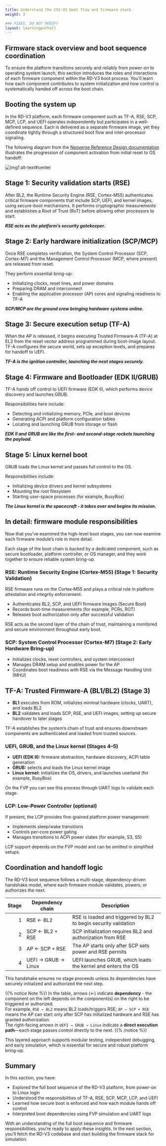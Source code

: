 ```yaml
---
title: Understand the CSS-V3 boot flow and firmware stack
weight: 3

### FIXED, DO NOT MODIFY
layout: learningpathall
---
```


## Firmware stack overview and boot sequence coordination

To ensure the platform transitions securely and reliably from power-on to operating system launch, this section introduces the roles and interactions of each firmware component within the RD-V3 boot process. You’ll learn how each component contributes to system initialization and how control is systematically handed off across the boot chain.

## Booting the system up

In the RD-V3 platform, each firmware component  such as TF-A, RSE, SCP, MCP, LCP, and UEFI operates independently but participates in a well-defined sequence. Each is delivered as a separate firmware image, yet they coordinate tightly through a structured boot flow and inter-processor signaling.

The following diagram from the [Neoverse Reference Design documentation](https://neoverse-reference-design.docs.arm.com/en/latest/shared/boot_flow/rdv3_single_chip.html?highlight=boot) illustrates the progression of component activation from initial reset to OS handoff:

![img1 alt-text#center](rdf_single_chip.png "Boot Flow for RD-V3 Single Chip")

## Stage 1: Security validation starts (RSE)

After BL2, the Runtime Security Engine (RSE, Cortex-M55) authenticates critical firmware components that include SCP, UEFI, and kernel images, using secure-boot mechanisms. It performs cryptographic measurements and establishes a Root of Trust (RoT) before allowing other processors to start.

***RSE acts as the platform’s security gatekeeper.***

## Stage 2: Early hardware initialization (SCP/MCP)

Once RSE completes verification, the System Control Processor (SCP, Cortex-M7) and the Management Control Processor (MCP, where present) are released from reset.

They perform essential bring-up:
* Initializing clocks, reset lines, and power domains
* Preparing DRAM and interconnect
* Enabling the application processor (AP) cores and signaling readiness to TF-A

***SCP/MCP are the ground crew bringing hardware systems online.***

## Stage 3: Secure execution setup (TF-A)

When the AP is released, it begins executing Trusted Firmware-A (TF-A) at EL3 from the reset vector address programmed during boot-image layout. TF-A configures the secure world, sets up exception levels, and prepares for handoff to UEFI.

***TF-A is the ignition controller, launching the next stages securely.***

## Stage 4: Firmware and Bootloader (EDK II/GRUB)

TF-A hands off control to UEFI firmware (EDK II), which performs device discovery and launches GRUB.

Responsibilities here include:
* Detecting and initializing memory, PCIe, and boot devices
* Generating ACPI and platform configuration tables
* Locating and launching GRUB from storage or flash

***EDK II and GRUB are like the first- and second-stage rockets launching the payload.***

## Stage 5: Linux kernel boot
 
GRUB loads the Linux kernel and passes full control to the OS.

Responsibilities include:
* Initializing device drivers and kernel subsystems
* Mounting the root filesystem
* Starting user-space processes (for example, BusyBox)

***The Linux kernel is the spacecraft - it takes over and begins its mission.***

## In detail: firmware module responsibilities 
Now that you’ve examined the high-level boot stages, you can now examine each firmware module’s role in more detail.

Each stage of the boot chain is backed by a dedicated component, such as secure bootloader, platform controller, or OS manager, and they work together to ensure reliable system bring-up.

### RSE: Runtime Security Engine (Cortex-M55) (Stage 1: Security Validation)

RSE firmware runs on the Cortex‑M55 and plays a critical role in platform attestation and integrity enforcement.
* Authenticates BL2, SCP, and UEFI firmware images (Secure Boot)
* Records boot-time measurements (for example, PCRs, ROT)
* Releases boot authorization only after successful validation

RSE acts as the second layer of the chain of trust, maintaining a monitored and secure environment throughout early boot.


### SCP: System Control Processor (Cortex‑M7) (Stage 2: Early Hardware Bring-up)

* Initializes clocks, reset controllers, and system interconnect
* Manages DRAM setup and enables power for the AP
* Coordinates boot readiness with RSE via the Message Handling Unit (MHU)

## TF-A: Trusted Firmware-A (BL1/BL2) (Stage 3)

* **BL1** executes from ROM, initializes minimal hardware (clocks, UART), and loads BL2  
* **BL2** validates and loads SCP, RSE, and UEFI images, setting up secure handover to later stages

TF-A establishes the system’s chain of trust and ensures downstream components are authenticated and loaded from trusted sources.

### UEFI, GRUB, and the Linux kernel (Stages 4–5)

* **UEFI (EDK II):** firmware abstraction, hardware discovery, ACPI table generation  
* **GRUB:** selects and loads the Linux kernel image  
* **Linux kernel:** initializes the OS, drivers, and launches userland (for example, BusyBox)

On the FVP you can see this process through UART logs to validate each stage.

### LCP: Low-Power Controller (optional)

If present, the LCP provides fine-grained platform power management:
* Implements sleep/wake transitions
* Controls per-core power gating
* Manages transitions to ACPI power states (for example, S3, S5)

LCP support depends on the FVP model and can be omitted in simplified setups.

## Coordination and handoff logic

The RD-V3 boot sequence follows a multi-stage, dependency-driven handshake model, where each firmware module validates, powers, or authorizes the next.

| Stage | Dependency chain     | Description                                                                   |
|------:|----------------------|-------------------------------------------------------------------------------|
| 1     | RSE ← BL2            | RSE is loaded and triggered by BL2 to begin security validation              |
| 2     | SCP ← BL2 + RSE      | SCP initialization requires BL2 and authorization from RSE                   |
| 3     | AP ← SCP + RSE       | The AP starts only after SCP sets power and RSE permits                      |
| 4     | UEFI → GRUB → Linux  | UEFI launches GRUB, which loads the kernel and enters the OS                 |

This handshake ensures no stage proceeds unless its dependencies have securely initialized and authorized the next step.

{{% notice Note %}}
In the table, arrows (←) indicate **dependency** - the component on the left depends on the component(s) on the right to be triggered or authorized.  
For example, `RSE ← BL2` means BL2 loads/triggers RSE; `AP ← SCP + RSE` means the AP can start only after SCP has initialized hardware and RSE has granted authorization.  
The right-facing arrows in `UEFI → GRUB → Linux` indicate a **direct execution path**—each stage passes control directly to the next.
{{% /notice %}}

This layered approach supports modular testing, independent debugging, and early simulation, which is essential for secure and robust platform bring-up.

## Summary

In this section, you have:

* Explored the full boot sequence of the RD-V3 platform, from power-on to Linux login
* Understood the responsibilities of TF-A, RSE, SCP, MCP, LCP, and UEFI
* Learned how secure boot is enforced and how each module hands off control
* Interpreted boot dependencies using FVP simulation and UART logs

With an understanding of the full boot sequence and firmware responsibilities, you’re ready to apply these insights. In the next section, you’ll fetch the RD-V3 codebase and start building the firmware stack for simulation.
